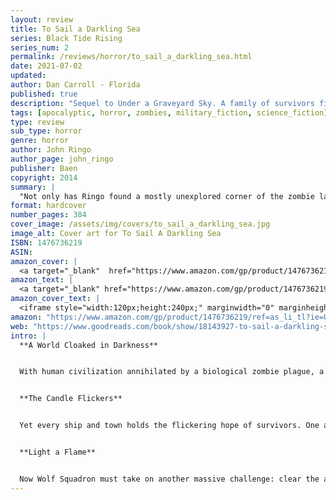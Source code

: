 ```yaml
---
layout: review
title: To Sail a Darkling Sea
series: Black Tide Rising
series_num: 2
permalink: /reviews/horror/to_sail_a_darkling_sea.html
date: 2021-07-02
updated: 
author: Dan Carroll - Florida
published: true
description: "Sequel to Under a Graveyard Sky. A family of survivors fights back against a zombie plague that has brought down civilization."
tags: [apocalyptic, horror, zombies, military_fiction, science_fiction]
type: review
sub_type: horror
genre: horror
author: John Ringo
author_page: john_ringo
publisher: Baen
copyright: 2014
summary: |
  "Not only has Ringo found a mostly unexplored corner of the zombie landscape, hes using the zombie frame to tackle a broader theme: the collapse and rebirth of civilization. The zombie scenes are exciting, sure, but its the human story that keeps us involved. A fine series."—Booklist
format: hardcover
number_pages: 384
cover_image: /assets/img/covers/to_sail_a_darkling_sea.jpg
image_alt: Cover art for To Sail A Darkling Sea
ISBN: 1476736219
ASIN: 
amazon_cover: |
  <a target="_blank"  href="https://www.amazon.com/gp/product/1476736219/ref=as_li_tl?ie=UTF8&camp=1789&creative=9325&creativeASIN=1476736219&linkCode=as2&tag=floridan21-20&linkId=a35bb8a7e106357d777884f6118802fb"><img border="0" src="//ws-na.amazon-adsystem.com/widgets/q?_encoding=UTF8&MarketPlace=US&ASIN=1476736219&ServiceVersion=20070822&ID=AsinImage&WS=1&Format=_SL250_&tag=floridan21-20" ></a>
amazon_text: |
  <a target="_blank" href="https://www.amazon.com/gp/product/1476736219/ref=as_li_tl?ie=UTF8&camp=1789&creative=9325&creativeASIN=1476736219&linkCode=as2&tag=floridan21-20&linkId=569e6126e1b010f7291f97bb37be4270">To Sail a Darkling Sea (2) (Black Tide Rising)</a>
amazon_cover_text: |
  <iframe style="width:120px;height:240px;" marginwidth="0" marginheight="0" scrolling="no" frameborder="0" src="//ws-na.amazon-adsystem.com/widgets/q?ServiceVersion=20070822&OneJS=1&Operation=GetAdHtml&MarketPlace=US&source=ac&ref=tf_til&ad_type=product_link&tracking_id=floridan21-20&marketplace=amazon&amp;region=US&placement=1476736219&asins=1476736219&linkId=7b45ade85d9b90d24e9d8d52f15e7bfe&show_border=false&link_opens_in_new_window=false&price_color=333333&title_color=0066c0&bg_color=ffffff"></iframe>
amazon: "https://www.amazon.com/gp/product/1476736219/ref=as_li_tl?ie=UTF8&tag=floridan21-20&camp=1789&creative=9325&linkCode=as2&creativeASIN=1476736219&linkId=bba5500b8a8015797c2aa455912016f9"
web: "https://www.goodreads.com/book/show/18143927-to-sail-a-darkling-sea"
intro: |
  **A World Cloaked in Darkness**


  With human civilization annihilated by a biological zombie plague, a rag-tag fleet of yachts and freighters known as Wolf Squadron scours the Atlantic, searching for survivors. Within every abandoned liner and carrier lurks a potential horde, safety can *never* be taken for granted, and death and turning into one of the enemy is only a moment away.


  **The Candle Flickers**


  Yet every ship and town holds the flickering hope of survivors. One and two from lifeboats, a dozen from a fishing village, a few hundred wrenched by fury and fire from a ship that once housed thousands...


  **Light a Flame**


  Now Wolf Squadron must take on another massive challenge: clear the assault carrier *USS Iwo Jima* of infected before the trapped Marines and sailors succumb to starvation. If Wolf Squadron can accomplish that task, an even tougher trial waits: an apocalyptic battle to win a new dawn for humanity. The war for civilization begins as the boats of the Wolf Squadron become a beacon of hope on a Darkling Sea.
---
```



